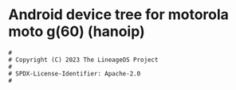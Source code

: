 # Android device tree for motorola moto g(60) (hanoip)

```
#
# Copyright (C) 2023 The LineageOS Project
#
# SPDX-License-Identifier: Apache-2.0
#
```
